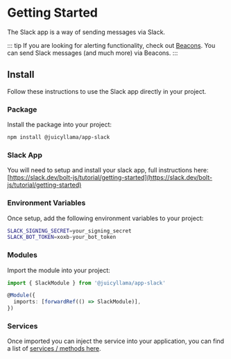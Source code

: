 # Getting Started

The Slack app is a way of sending messages via Slack.

::: tip
If you are looking for alerting functionality, check out [Beacons](/backend/core/modules/beacon.html). You can send Slack messages (and much more) via Beacons.
:::

## Install

Follow these instructions to use the Slack app directly in your project.

### Package

Install the package into your project:

```bash
npm install @juicyllama/app-slack
```

### Slack App

You will need to setup and install your slack app, full instructions here: [https://slack.dev/bolt-js/tutorial/getting-started](https://slack.dev/bolt-js/tutorial/getting-started)

### Environment Variables

Once setup, add the following environment variables to your project:

```bash
SLACK_SIGNING_SECRET=your_signing_secret
SLACK_BOT_TOKEN=xoxb-your_bot_token
```

### Modules

Import the module into your project:

```typescript
import { SlackModule } from '@juicyllama/app-slack'

@Module({
  imports: [forwardRef(() => SlackModule)],
})
```

### Services

Once imported you can inject the service into your application, you can find a list of [services / methods here](/apps/slack/methods). 